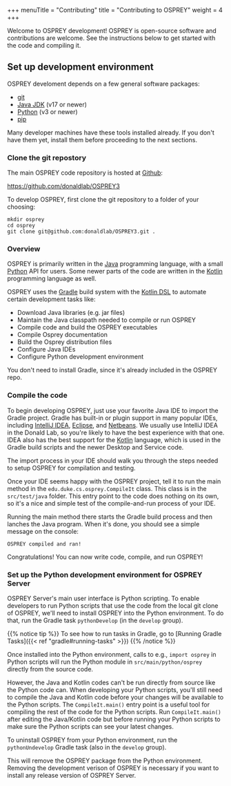 +++
menuTitle = "Contributing"
title = "Contributing to OSPREY"
weight = 4
+++

Welcome to OSPREY development! OSPREY is open-source software and contributions are welcome.
See the instructions below to get started with the code and compiling it.


## Set up development environment

OSPREY develoment depends on a few general software packages:

* [git](https://git-scm.com/)
* [Java JDK](https://adoptium.net/) (v17 or newer)
* [Python](https://www.python.org/) (v3 or newer)
* [pip](https://pip.pypa.io/en/stable/)

Many developer machines have these tools installed already.
If you don't have them yet, install them before proceeding to the next sections.


### Clone the git repostory

The main OSPREY code repository is hosted at [Github](https://github.com):

https://github.com/donaldlab/OSPREY3

To develop OSPREY, first clone the git repository to a folder of your choosing:
```shell
mkdir osprey
cd osprey
git clone git@github.com:donaldlab/OSPREY3.git .
```


### Overview

OSPREY is primarily written in the [Java][java] programming language, with a small [Python][python]
API for users. Some newer parts of the code are written in the [Kotlin] programming language as well.

[java]: https://en.wikipedia.org/wiki/Java_(software_platform)
[python]: https://www.python.org/
[kotlin]: https://kotlinlang.org/

OSPREY uses the [Gradle][gradle] build system with the [Kotlin DSL][gradle-kotlin-dsl]
to automate certain development tasks like:

* Download Java libraries (e.g. jar files)
* Maintain the Java classpath needed to compile or run OSPREY
* Compile code and build the OSPREY executables
* Compile Osprey documentation
* Build the Osprey distribution files
* Configure Java IDEs
* Configure Python development environment

[gradle]: https://gradle.org/
[gradle-kotlin-dsl]: https://blog.gradle.org/kotlin-meets-gradle

You don't need to install Gradle, since it's already included in the OSPREY repo.


### Compile the code

To begin developing OSPREY, just use your favorite Java IDE to import the Gradle project.
Gradle has built-in or plugin support in many popular IDEs, including [IntelliJ IDEA][idea],
[Eclipse][eclipse], and [Netbeans][netbeans]. We usually use IntelliJ IDEA in the Donald Lab,
so you're likely to have the best experience with that one. IDEA also has the best support for the
[Kotlin][kotlin] language, which is used in the Gradle build scripts and the newer Desktop and Service code.

The import process in your IDE should walk you through the steps needed
to setup OSPREY for compilation and testing.

[eclipse]: https://www.eclipse.org/
[idea]: https://www.jetbrains.com/idea/
[netbeans]: https://netbeans.org/

Once your IDE seems happy with the OSPREY project, tell it to run the main method in the
`edu.duke.cs.osprey.CompileIt` class. This class is in the `src/test/java` folder.
This entry point to the code does nothing on its own,
so it's a nice and simple test of the compile-and-run process of your IDE.

Running the main method there starts the Gradle build process and then
lanches the Java program. When it's done, you should see a simple message on the console:
```
OSPREY compiled and ran!
```

Congratulations! You can now write code, compile, and run OSPREY!


### Set up the Python development environment for OSPREY Server

OSPREY Server's main user interface is Python scripting. To enable developers to run Python scripts
that use the code from the local git clone of OSPREY, we'll need to install OSPREY into the Python
environment. To do that, run the Gradle task `pythonDevelop` (in the `develop` group).

{{% notice tip %}}
To see how to run tasks in Gradle, go to [Running Gradle Tasks]({{< ref "gradle#running-tasks" >}})
{{% /notice %}}

Once installed into the Python environment, calls to e.g., `import osprey` in Python scripts will run
the Python module in `src/main/python/osprey` directly from the source code.

However, the Java and Kotlin codes can't be run directly from source like the Python code can.
When developing your Python scripts, you'll still need to compile the Java and Kotlin code before
your changes will be available to the Python scripts. The `CompileIt.main()` entry point is a useful
tool for compiling the rest of the code for the Python scripts. Run `CompileIt.main()` after editing
the Java/Kotlin code but before running your Python scripts to make sure the Python scripts can see
your latest changes.

To uninstall OSPREY from your Python environment, run the `pythonUndevelop` Gradle task (also in
the `develop` group).

This will remove the OSPREY package from the Python environment. Removing the development verison
of OSPREY is necessary if you want to install any release version of OSPREY Server.
